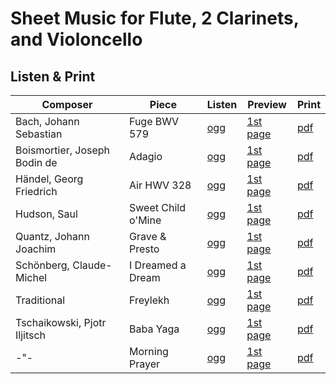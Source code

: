 # Sheet Music for Flute, 2 Clarinets, and Violoncello

## Listen & Print

Composer | Piece | Listen | Preview | Print
-------- | ----- | ------ | ------- | -----
Bach, Johann Sebastian | Fuge BWV 579 | [ogg](http://cellist.bplaced.net/ogg/Bach,%20Johann%20Sebastian/bach_fuge_bwv_579.ogg) | [1st page](https://raw.githubusercontent.com/cellist/Lilypond-Sheet-Music/master/Fl%2C%20Klar%2C%20Klar%2C%20Vlc/Bach%2C%20Johann%20Sebastian/Fuge%20BWV%20579/preview.png) | [pdf](https://github.com/cellist/Lilypond-Sheet-Music/raw/master/Fl%2C%20Klar%2C%20Klar%2C%20Vlc/Bach%2C%20Johann%20Sebastian/Fuge%20BWV%20579/bach_fuge_bwv_579.pdf)
Boismortier, Joseph Bodin de | Adagio | [ogg](http://cellist.bplaced.net/ogg/Boismortier,%20Joseph%20Bodin%20de/boismortier_adagio.ogg) | [1st page](https://raw.githubusercontent.com/cellist/Lilypond-Sheet-Music/master/Fl%2C%20Klar%2C%20Klar%2C%20Vlc/Boismortier%2C%20Joseph%20Bodin%20de/Adagio/preview.png) | [pdf](https://github.com/cellist/Lilypond-Sheet-Music/raw/master/Fl%2C%20Klar%2C%20Klar%2C%20Vlc/Boismortier%2C%20Joseph%20Bodin%20de/Adagio/boismortier_adagio.pdf)
Händel, Georg Friedrich | Air HWV 328 | [ogg](http://cellist.bplaced.net/ogg/H%c3%a4ndel,%20Georg%20Friedrich/h%c3%a4ndel_air.ogg) | [1st page](https://raw.githubusercontent.com/cellist/Lilypond-Sheet-Music/master/Fl%2C%20Klar%2C%20Klar%2C%20Vlc/H%C3%A4ndel%2C%20Georg%20Friedrich/Air/preview.png) | [pdf](https://github.com/cellist/Lilypond-Sheet-Music/raw/master/Fl%2C%20Klar%2C%20Klar%2C%20Vlc/H%C3%A4ndel%2C%20Georg%20Friedrich/Air/h%C3%A4ndel_air.pdf)
Hudson, Saul | Sweet Child o'Mine | [ogg](http://cellist.bplaced.net/ogg/Hudson,%20Saul/hudson_sweet_child.ogg) | [1st page](https://raw.githubusercontent.com/cellist/Lilypond-Sheet-Music/master/Fl%2C%20Klar%2C%20Klar%2C%20Vlc/Hudson%2C%20Saul/Sweet%20Child%20o%20Mine/preview.png) | [pdf](https://github.com/cellist/Lilypond-Sheet-Music/raw/master/Fl%2C%20Klar%2C%20Klar%2C%20Vlc/Hudson%2C%20Saul/Sweet%20Child%20o%20Mine/hudson_sweet_child.pdf)
Quantz, Johann Joachim | Grave & Presto | [ogg](http://cellist.bplaced.net/ogg/Quantz,%20Johann%20Joachim/quantz_grave_presto.ogg) | [1st page](https://raw.githubusercontent.com/cellist/Lilypond-Sheet-Music/master/Fl%2C%20Klar%2C%20Klar%2C%20Vlc/Quantz%2C%20Johann%20Joachim/Grave%20und%20Presto/preview.png) | [pdf](https://github.com/cellist/Lilypond-Sheet-Music/raw/master/Fl%2C%20Klar%2C%20Klar%2C%20Vlc/Quantz%2C%20Johann%20Joachim/Grave%20und%20Presto/quantz_grave_presto.pdf)
Schönberg, Claude-Michel | I Dreamed a Dream | [ogg](http://cellist.bplaced.net/ogg/Sch%c3%b6nberg,%20Claude-Michel/sch%c3%b6nberg_i_dreamed_a_dream.ogg) | [1st page](https://raw.githubusercontent.com/cellist/Lilypond-Sheet-Music/master/Fl%2C%20Klar%2C%20Klar%2C%20Vlc/Sch%C3%B6nberg%2C%20Claude-Michel/I%20Dreamed%20a%20Dream/preview.png) | [pdf](https://github.com/cellist/Lilypond-Sheet-Music/raw/master/Fl%2C%20Klar%2C%20Klar%2C%20Vlc/Sch%C3%B6nberg%2C%20Claude-Michel/I%20Dreamed%20a%20Dream/sch%C3%B6nberg_i_dreamed_a_dream.pdf)
Traditional | Freylekh | [ogg](http://cellist.bplaced.net/ogg/Traditional/traditional_freylekh.ogg) | [1st page](https://raw.githubusercontent.com/cellist/Lilypond-Sheet-Music/master/Fl%2C%20Klar%2C%20Klar%2C%20Vlc/Traditional/Freylekh/preview.png) | [pdf](https://github.com/cellist/Lilypond-Sheet-Music/raw/master/Fl%2C%20Klar%2C%20Klar%2C%20Vlc/Traditional/Freylekh/traditional_freylekh.pdf)
Tschaikowski, Pjotr Iljitsch | Baba Yaga | [ogg](http://cellist.bplaced.net/ogg/Tschaikowski,%20Pjotr%20Iljitsch/tschaikowski_die_hexe.ogg) | [1st page](https://raw.githubusercontent.com/cellist/Lilypond-Sheet-Music/master/Fl%2C%20Klar%2C%20Klar%2C%20Vlc/Tschaikowski%2C%20Pjotr%20Iljitsch/Die%20Hexe/preview.png) | [pdf](https://github.com/cellist/Lilypond-Sheet-Music/raw/master/Fl%2C%20Klar%2C%20Klar%2C%20Vlc/Tschaikowski%2C%20Pjotr%20Iljitsch/Die%20Hexe/tschaikowski_die_hexe.pdf)
-"- | Morning Prayer | [ogg](http://cellist.bplaced.net/ogg/Tschaikowski,%20Pjotr%20Iljitsch/tschaikowski_morgengebet.ogg) | [1st page](https://github.com/cellist/Lilypond-Sheet-Music/raw/master/Fl%2C%20Klar%2C%20Klar%2C%20Vlc/Tschaikowski%2C%20Pjotr%20Iljitsch/Morgengebet/preview.png) | [pdf](https://github.com/cellist/Lilypond-Sheet-Music/raw/master/Fl%2C%20Klar%2C%20Klar%2C%20Vlc/Tschaikowski%2C%20Pjotr%20Iljitsch/Morgengebet/tschaikowski_morgengebet.pdf)
 
